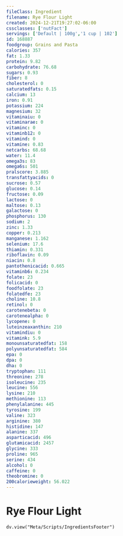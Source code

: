```yaml
---
fileClass: Ingredient
filename: Rye Flour Light
created: 2024-12-21T19:27:02-06:00
cssclasses: ['nutFact']
servings: ['Default | 100g','1 cup | 102']
id: 168887
foodgroup: Grains and Pasta
calories: 357
fat: 1.33
protein: 9.82
carbohydrate: 76.68
sugars: 0.93
fiber: 8
cholesterol: 0
saturatedfats: 0.15
calcium: 13
iron: 0.91
potassium: 224
magnesium: 32
vitaminaiu: 0
vitaminarae: 0
vitaminc: 0
vitaminb12: 0
vitamind: 0
vitamine: 0.83
netcarbs: 68.68
water: 11.4
omega3s: 83
omega6s: 501
pralscore: 3.885
transfattyacids: 0
sucrose: 0.57
glucose: 0.14
fructose: 0.09
lactose: 0
maltose: 0.13
galactose: 0
phosphorus: 130
sodium: 2
zinc: 1.33
copper: 0.213
manganese: 1.162
selenium: 17.6
thiamin: 0.331
riboflavin: 0.09
niacin: 0.8
pantothenicacid: 0.665
vitaminb6: 0.234
folate: 23
folicacid: 0
foodfolate: 23
folatedfe: 23
choline: 10.8
retinol: 0
carotenebeta: 0
carotenealpha: 0
lycopene: 0
luteinzeaxanthin: 210
vitamindiu: 0
vitamink: 5.9
monounsaturatedfat: 158
polyunsaturatedfat: 584
epa: 0
dpa: 0
dha: 0
tryptophan: 111
threonine: 278
isoleucine: 235
leucine: 556
lysine: 210
methionine: 113
phenylalanine: 445
tyrosine: 199
valine: 323
arginine: 380
histidine: 147
alanine: 337
asparticacid: 496
glutamicacid: 2457
glycine: 333
proline: 965
serine: 434
alcohol: 0
caffeine: 0
theobromine: 0
200calorieweight: 56.022
---
```


# Rye Flour Light

```dataviewjs
dv.view("Meta/Scripts/IngredientsFooter")
```